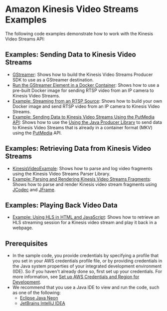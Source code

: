 # Amazon Kinesis Video Streams Examples<a name="examples"></a>

The following code examples demonstrate how to work with the Kinesis Video Streams API:

## Examples: Sending Data to Kinesis Video Streams<a name="examples-toc-producer"></a>
+ [GStreamer](examples-gstreamer-plugin.md): Shows how to build the Kinesis Video Streams Producer SDK to use as a GStreamer destination\.
+ [Run the GStreamer Element in a Docker Container](examples-gstreamer-plugin.md#examples-gstreamer-plugin-docker): Shows how to use a pre\-built Docker image for sending RTSP video from an IP camera to Kinesis Video Streams\.
+ [Example: Streaming from an RTSP Source](examples-rtsp.md): Shows how to build your own Docker image and send RTSP video from an IP camera to Kinesis Video Streams\.
+ [Example: Sending Data to Kinesis Video Streams Using the PutMedia API](examples-putmedia.md): Shows how to use the [Using the Java Producer Library](producer-sdk-javaapi.md) to send data to Kinesis Video Streams that is already in a container format \(MKV\) using the [PutMedia](https://docs.aws.amazon.com/kinesisvideostreams/latest/dg/API_dataplane_PutMedia.html) API\.

## Examples: Retrieving Data from Kinesis Video Streams<a name="examples-toc-consumer"></a>
+ [KinesisVideoExample](parser-library-write.md#parser-library-write-example): Shows how to parse and log video fragments using the Kinesis Video Streams Parser Library\.
+ [Example: Parsing and Rendering Kinesis Video Streams Fragments](examples-renderer.md): Shows how to parse and render Kinesis video stream fragments using [JCodec](http://jcodec.org/) and [JFrame](https://docs.oracle.com/javase/7/docs/api/javax/swing/JFrame.html)\.

## Examples: Playing Back Video Data<a name="examples-toc-playback"></a>
+ [Example: Using HLS in HTML and JavaScript](how-hls.md#how-hls-ex1): Shows how to retrieve an HLS streaming session for a Kinesis video stream and play it back in a webpage\.

## Prerequisites<a name="examples-prerequisites"></a>
+ In the sample code, you provide credentials by specifying a profile that you set in your AWS credentials profile file, or by providing credentials in the Java system properties of your integrated development environment \(IDE\)\. So if you haven't already done so, first set up your credentials\. For more information, see [Set up AWS Credentials and Region for Development](https://docs.aws.amazon.com/sdk-for-java/v1/developer-guide/setup-credentials.html)\.
+ We recommend that you use a Java IDE to view and run the code, such as one of the following:
  + [Eclipse Java Neon](https://www.eclipse.org/downloads/packages/release/neon/3/eclipse-jee-neon-3)
  + [JetBrains IntelliJ IDEA](https://www.jetbrains.com/idea/)